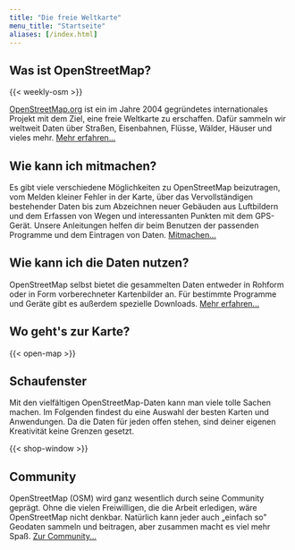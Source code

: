 ```yaml
---
title: "Die freie Weltkarte"
menu_title: "Startseite"
aliases: [/index.html]
---
```


## Was ist OpenStreetMap?

{{< weekly-osm >}}

[OpenStreetMap.org](https://www.openstreetmap.org/) ist ein im Jahre 2004 gegründetes internationales Projekt mit dem Ziel, eine freie Weltkarte zu erschaffen. Dafür sammeln wir weltweit Daten über Straßen, Eisenbahnen, Flüsse, Wälder, Häuser und vieles mehr.
[Mehr erfahren\...](faq#was-ist-openstreetmap)

## Wie kann ich mitmachen?

Es gibt viele verschiedene Möglichkeiten zu OpenStreetMap beizutragen,
vom Melden kleiner Fehler in der Karte, über das Vervollständigen
bestehender Daten bis zum Abzeichnen neuer Gebäuden aus Luftbildern und
dem Erfassen von Wegen und interessanten Punkten mit dem GPS-Gerät.
Unsere Anleitungen helfen dir beim Benutzen der passenden Programme und
dem Eintragen von Daten.
[Mitmachen\...](faq#wie-kann-ich-mitmachen)

## Wie kann ich die Daten nutzen?

OpenStreetMap selbst bietet die gesammelten Daten entweder in Rohform
oder in Form vorberechneter Kartenbilder an. Für bestimmte Programme und
Geräte gibt es außerdem spezielle Downloads.
[Mehr erfahren\...](faq#wie-kann-ich-die-daten-nutzen)

## Wo geht\'s zur Karte?
{{< open-map >}}

## Schaufenster

Mit den vielfältigen OpenStreetMap-Daten kann man viele tolle Sachen
machen. Im Folgenden findest du eine Auswahl der besten Karten und
Anwendungen. Da die Daten für jeden offen stehen, sind deiner eigenen
Kreativität keine Grenzen gesetzt.

{{< shop-window >}}

## Community

OpenStreetMap (OSM) wird ganz wesentlich durch seine Community geprägt.
Ohne die vielen Freiwilligen, die die Arbeit erledigen, wäre
OpenStreetMap nicht denkbar. Natürlich kann jeder auch „einfach so"
Geodaten sammeln und beitragen, aber zusammen macht es viel mehr Spaß.
[Zur Community...](community)

